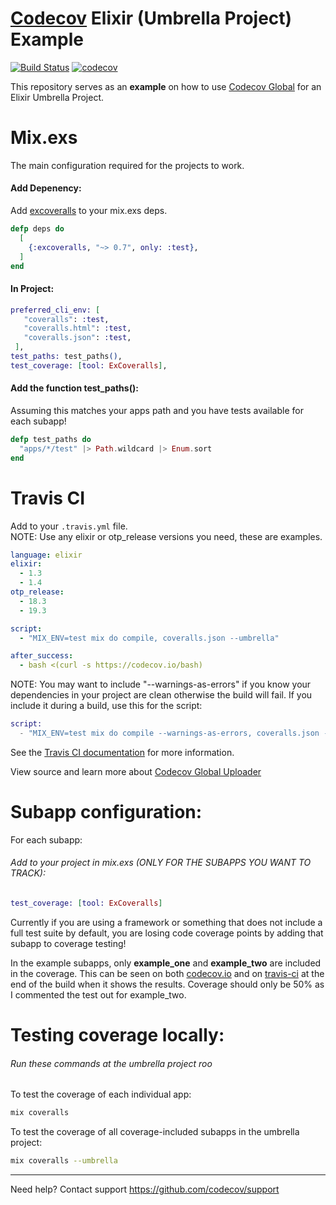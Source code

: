 [Codecov][1] Elixir (Umbrella Project) Example
=======================

[![Build Status](https://travis-ci.org/Vealor/example-elixir-umbrella-codecov.svg?branch=master)](https://travis-ci.org/Vealor/example-elixir-umbrella-codecov) [![codecov](https://codecov.io/gh/Vealor/example-elixir-umbrella-codecov/branch/master/graph/badge.svg?token=)](https://codecov.io/gh/Vealor/example-elixir-umbrella-codecov)

This repository serves as an **example** on how to use [Codecov Global][4] for an Elixir Umbrella Project.

# Mix.exs
The main configuration required for the projects to work.
#### Add Depenency:
Add [excoveralls](https://hex.pm/packages/excoveralls) to your mix.exs deps.
```elixir
defp deps do
  [
    {:excoveralls, "~> 0.7", only: :test},
  ]
end
```
#### In Project:
```elixir
preferred_cli_env: [
   "coveralls": :test,
   "coveralls.html": :test,
   "coveralls.json": :test,
 ],
test_paths: test_paths(),
test_coverage: [tool: ExCoveralls],
```
#### Add the function test_paths():
Assuming this matches your apps path and you have tests available for each subapp!  
```elixir
defp test_paths do
  "apps/*/test" |> Path.wildcard |> Enum.sort
end
```

# Travis CI

Add to your `.travis.yml` file.  
NOTE: Use any elixir or otp_release versions you need, these are examples.
```yml
language: elixir
elixir:
  - 1.3
  - 1.4
otp_release:
  - 18.3
  - 19.3

script:
  - "MIX_ENV=test mix do compile, coveralls.json --umbrella"

after_success:
  - bash <(curl -s https://codecov.io/bash)
```
NOTE: You may want to include "--warnings-as-errors" if you know your dependencies in your project are clean otherwise the build will fail.  If you include it during a build, use this for the script:
```elixir
script:
  - "MIX_ENV=test mix do compile --warnings-as-errors, coveralls.json --umbrella"
```

See the [Travis CI documentation](https://docs.travis-ci.com/user/languages/elixir/) for more information.


View source and learn more about [Codecov Global Uploader][4]

# Subapp configuration:
For each subapp:
###### Add to your project in mix.exs (ONLY FOR THE SUBAPPS YOU WANT TO TRACK):
```elixir
test_coverage: [tool: ExCoveralls]
```
Currently if you are using a framework or something that does not include a full test suite by default, you are losing code coverage points by adding that subapp to coverage testing!

In the example subapps, only **example_one** and **example_two** are included in the coverage.  This can be seen on both [codecov.io][3] and on [travis-ci][2] at the end of the build when it shows the results.  Coverage should only be 50% as I commented the test out for example_two.

# Testing coverage locally:
###### Run these commands at the umbrella project roo
To test the coverage of each individual app:
```bash
mix coveralls
```
To test the coverage of all coverage-included subapps in the umbrella project:
```bash
mix coveralls --umbrella
```

----
Need help? Contact support https://github.com/codecov/support

[1]: https://codecov.io/
[2]: https://travis-ci.org/Vealor/example-elixir-umbrella-codecov
[3]: https://codecov.io/gh/Vealor/example-elixir-umbrella-codecov
[4]: https://github.com/codecov/codecov-bash
